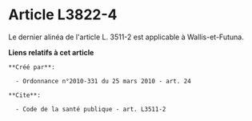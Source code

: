# Article L3822-4

Le dernier alinéa de l'article L. 3511-2 est applicable à Wallis-et-Futuna.

**Liens relatifs à cet article**

	**Créé par**:

	  - Ordonnance n°2010-331 du 25 mars 2010 - art. 24

	**Cite**:

	  - Code de la santé publique - art. L3511-2
